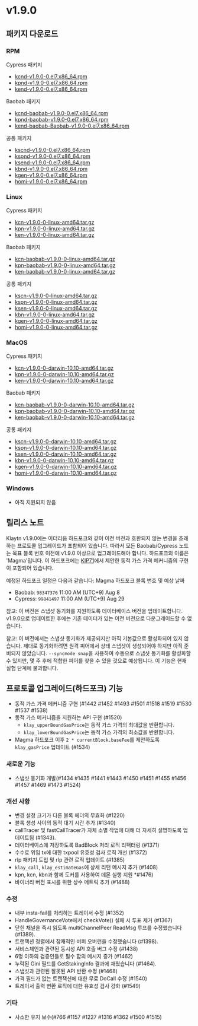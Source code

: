 # v1.9.0

## 패키지 다운로드

### RPM <a id="rpm"></a>

Cypress 패키지

- [kcnd-v1.9.0-0.el7.x86_64.rpm](https://packages.klaytn.net/klaytn/v1.9.0/kcnd-v1.9.0-0.el7.x86_64.rpm)
- [kpnd-v1.9.0-0.el7.x86_64.rpm](https://packages.klaytn.net/klaytn/v1.9.0/kpnd-v1.9.0-0.el7.x86_64.rpm)
- [kend-v1.9.0-0.el7.x86_64.rpm](https://packages.klaytn.net/klaytn/v1.9.0/kend-v1.9.0-0.el7.x86_64.rpm)

Baobab 패키지

- [kcnd-baobab-v1.9.0-0.el7.x86_64.rpm](https://packages.klaytn.net/klaytn/v1.9.0/kcnd-baobab-v1.9.0-0.el7.x86_64.rpm)
- [kpnd-baobab-v1.9.0-0.el7.x86_64.rpm](https://packages.klaytn.net/klaytn/v1.9.0/kpnd-baobab-v1.9.0-0.el7.x86_64.rpm)
- [kend-baobab-Baobab-v1.9.0-0.el7.x86_64.rpm](https://packages.klaytn.net/klaytn/v1.9.0/kend-baobab-v1.9.0-0.el7.x86_64.rpm)

공통 패키지

- [kscnd-v1.9.0-0.el7.x86_64.rpm](https://packages.klaytn.net/klaytn/v1.9.0/kscnd-v1.9.0-0.el7.x86_64.rpm)
- [kspnd-v1.9.0-0.el7.x86_64.rpm](https://packages.klaytn.net/klaytn/v1.9.0/kspnd-v1.9.0-0.el7.x86_64.rpm)
- [ksend-v1.9.0-0.el7.x86_64.rpm](https://packages.klaytn.net/klaytn/v1.9.0/ksend-v1.9.0-0.el7.x86_64.rpm)
- [kbnd-v1.9.0-0.el7.x86_64.rpm](https://packages.klaytn.net/klaytn/v1.9.0/kbnd-v1.9.0-0.el7.x86_64.rpm)
- [kgen-v1.9.0-0.el7.x86_64.rpm](https://packages.klaytn.net/klaytn/v1.9.0/kgen-v1.9.0-0.el7.x86_64.rpm)
- [homi-v1.9.0-0.el7.x86_64.rpm](https://packages.klaytn.net/klaytn/v1.9.0/homi-v1.9.0-0.el7.x86_64.rpm)

### Linux <a id="linux"></a>

Cypress 패키지

- [kcn-v1.9.0-0-linux-amd64.tar.gz](https://packages.klaytn.net/klaytn/v1.9.0/kcn-v1.9.0-0-linux-amd64.tar.gz)
- [kpn-v1.9.0-0-linux-amd64.tar.gz](https://packages.klaytn.net/klaytn/v1.9.0/kpn-v1.9.0-0-linux-amd64.tar.gz)
- [ken-v1.9.0-0-linux-amd64.tar.gz](https://packages.klaytn.net/klaytn/v1.9.0/ken-v1.9.0-0-linux-amd64.tar.gz)

Baobab 패키지

- [kcn-baobab-v1.9.0-0-linux-amd64.tar.gz](https://packages.klaytn.net/klaytn/v1.9.0/kcn-baobab-v1.9.0-0-linux-amd64.tar.gz)
- [kpn-baobab-v1.9.0-0-linux-amd64.tar.gz](https://packages.klaytn.net/klaytn/v1.9.0/kpn-baobab-v1.9.0-0-linux-amd64.tar.gz)
- [ken-baobab-v1.9.0-0-linux-amd64.tar.gz](https://packages.klaytn.net/klaytn/v1.9.0/ken-baobab-v1.9.0-0-linux-amd64.tar.gz)

공통 패키지

- [kscn-v1.9.0-0-linux-amd64.tar.gz](https://packages.klaytn.net/klaytn/v1.9.0/kscn-v1.9.0-0-linux-amd64.tar.gz)
- [kspn-v1.9.0-0-linux-amd64.tar.gz](https://packages.klaytn.net/klaytn/v1.9.0/kspn-v1.9.0-0-linux-amd64.tar.gz)
- [ksen-v1.9.0-0-linux-amd64.tar.gz](https://packages.klaytn.net/klaytn/v1.9.0/ksen-v1.9.0-0-linux-amd64.tar.gz)
- [kbn-v1.9.0-0-linux-amd64.tar.gz](https://packages.klaytn.net/klaytn/v1.9.0/kbn-v1.9.0-0-linux-amd64.tar.gz)
- [kgen-v1.9.0-0-linux-amd64.tar.gz](https://packages.klaytn.net/klaytn/v1.9.0/kgen-v1.9.0-0-linux-amd64.tar.gz)
- [homi-v1.9.0-0-linux-amd64.tar.gz](https://packages.klaytn.net/klaytn/v1.9.0/homi-v1.9.0-0-linux-amd64.tar.gz)

### MacOS <a id="macos"></a>

Cypress 패키지

- [kcn-v1.9.0-0-darwin-10.10-amd64.tar.gz](https://packages.klaytn.net/klaytn/v1.9.0/kcn-v1.9.0-0-darwin-10.10-amd64.tar.gz)
- [kpn-v1.9.0-0-darwin-10.10-amd64.tar.gz](https://packages.klaytn.net/klaytn/v1.9.0/kpn-v1.9.0-0-darwin-10.10-amd64.tar.gz)
- [ken-v1.9.0-0-darwin-10.10-amd64.tar.gz](https://packages.klaytn.net/klaytn/v1.9.0/ken-v1.9.0-0-darwin-10.10-amd64.tar.gz)

Baobab 패키지

- [kcn-baobab-v1.9.0-0-darwin-10.10-amd64.tar.gz](https://packages.klaytn.net/klaytn/v1.9.0/kcn-baobab-v1.9.0-0-darwin-10.10-amd64.tar.gz)
- [kpn-baobab-v1.9.0-0-darwin-10.10-amd64.tar.gz](https://packages.klaytn.net/klaytn/v1.9.0/kpn-baobab-v1.9.0-0-darwin-10.10-amd64.tar.gz)
- [ken-baobab-v1.9.0-0-darwin-10.10-amd64.tar.gz](https://packages.klaytn.net/klaytn/v1.9.0/ken-baobab-v1.9.0-0-darwin-10.10-amd64.tar.gz)

공통 패키지

- [kscn-v1.9.0-0-darwin-10.10-amd64.tar.gz](https://packages.klaytn.net/klaytn/v1.9.0/kscn-v1.9.0-0-darwin-10.10-amd64.tar.gz)
- [kspn-v1.9.0-0-darwin-10.10-amd64.tar.gz](https://packages.klaytn.net/klaytn/v1.9.0/kspn-v1.9.0-0-darwin-10.10-amd64.tar.gz)
- [ksen-v1.9.0-0-darwin-10.10-amd64.tar.gz](https://packages.klaytn.net/klaytn/v1.9.0/ksen-v1.9.0-0-darwin-10.10-amd64.tar.gz)
- [kbn-v1.9.0-0-darwin-10.10-amd64.tar.gz](https://packages.klaytn.net/klaytn/v1.9.0/kbn-v1.9.0-0-darwin-10.10-amd64.tar.gz)
- [kgen-v1.9.0-0-darwin-10.10-amd64.tar.gz](https://packages.klaytn.net/klaytn/v1.9.0/kgen-v1.9.0-0-darwin-10.10-amd64.tar.gz)
- [homi-v1.9.0-0-darwin-10.10-amd64.tar.gz](https://packages.klaytn.net/klaytn/v1.9.0/homi-v1.9.0-0-darwin-10.10-amd64.tar.gz)

### Windows <a id="windows"></a>

- 아직 지원되지 않음

## 릴리스 노트

Klaytn v1.9.0에는 이더리움 하드포크와 같이 이전 버전과 호환되지 않는 변경을 초래하는 프로토콜 업그레이드가 포함되어 있습니다. 따라서 모든 Baobab/Cypress 노드는 목표 블록 번호 이전에 v1.9.0 이상으로 업그레이드해야 합니다. 하드포크의 이름은 'Magma'입니다. 이 하드포크에는 [KIP71](https://kips.klaytn.foundation/KIPs/kip-71)에서 제안한 동적 가스 가격 메커니즘의 구현이 포함되어 있습니다.

예정된 하드포크 일정은 다음과 같습니다:
Magma 하드포크 블록 번호 및 예상 날짜

- Baobab: `98347376` 11:00 AM (UTC+9) Aug 8
- Cypress: `99841497` 11:00 AM (UTC+9) Aug 29

참고: 이 버전은 스냅샷 동기화를 지원하도록 데이터베이스 버전을 업데이트합니다. v1.9.0으로 업데이트한 후에는 기존 데이터가 있는 이전 버전으로 다운그레이드할 수 없습니다.

참고: 이 버전에서는 스냅샷 동기화가 제공되지만 아직 기본값으로 활성화되어 있지 않습니다. 제대로 동기화하려면 원격 피어에서 상태 스냅샷이 생성되어야 하지만 아직 준비되지 않았습니다. `--syncmode snap`을 사용하여 수동으로 스냅샷 동기화를 활성화할 수 있지만, 몇 주 후에 적합한 피어를 찾을 수 있을 것으로 예상됩니다. 이 기능은 현재 실험 단계에 불과합니다.

## 프로토콜 업그레이드(하드포크) 기능

- 동적 가스 가격 메커니즘 구현 (#1442 #1452 #1493 #1501 #1518 #1519 #1530 #1537 #1538)
- 동적 가스 메커니즘을 지원하는 API 구현 (#1520)
  - `klay_upperBoundGasPrice`는 동적 가스 가격의 최대값을 반환합니다.
  - `klay_lowerBoundGasPrice`는 동적 가스 가격의 최소값을 반환합니다.
- Magma 하드포크 이후 `2 * currentBlock.baseFee`를 제안하도록 `klay_gasPrice` 업데이트 (#1534)

### 새로운 기능

- 스냅샷 동기화 개발(#1434 #1435 #1441 #1443 #1450 #1451 #1455 #1456 #1457 #1469 #1473 #1524)

### 개선 사항

- 변경 설정 크기가 다른 블록 헤더의 무효화 (#1220)
- 블록 생성 사이의 동적 대기 시간 추가 (#1340)
- callTracer 및 fastCallTracer가 자체 소멸 작업에 대해 더 자세히 설명하도록 업데이트됨 (#1343).
- 데이터베이스에 저장하도록 BadBlock 처리 로직 리팩터링 (#1371)
- 수수료 위임 tx에 대한 txpool 유효성 검사 로직 개선 (#1372)
- rlp 패키지 도입 및 rlp 관련 로직 업데이트 (#1385)
- `klay_call`, `klay_estimateGas`에 상세 리턴 메시지 추가 (#1408)
- kpn, kcn, kbn과 함께 도커를 사용하여 데몬 실행 지원 \*#1476)
- 바이너리 버전 표시를 위한 상수 메트릭 추가 (#1488)

### 수정

- 내부 insta-fail를 처리하는 트레이서 수정 (#1352)
- HandleGovernanceVote에서 checkVote() 실패 시 투표 제거 (#1367)
- 닫힌 채널을 즉시 읽도록 multiChannelPeer ReadMsg 루프를 수정했습니다 (#1389).
- 트랜잭션 정렬에서 잠재적인 버퍼 오버런을 수정했습니다 (#1398).
- 서비스체인과 관련된 동시성 API 호출 버그 수정 (#1438)
- 6명 이하의 검증인들로 필수 합의 메시지 증가 (#1462)
- 누락된 Gini 필드를 GetStakingInfo 결과에 채웠습니다 (#1464).
- 스냅샷과 관련된 잘못된 API 반환 수정 (#1468)
- 가격 필드가 없는 트랜잭션에 대한 무료 DoCall 수정 (#1540)
- 트레이서 출력 변환 로직에 대한 유효성 검사 강화 (#1549)

### 기타

- 사소한 유지 보수(#766 #1157 #1227 #1316 #1362 #1500 #1515)
